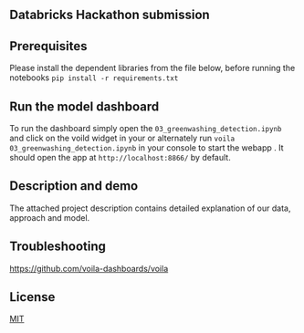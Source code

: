 ## Databricks Hackathon submission


## Prerequisites
Please install the dependent libraries from the file below, before running the notebooks 
`pip install -r requirements.txt`

## Run the model dashboard
To run the dashboard simply open the `03_greenwashing_detection.ipynb` and click on the voild widget in your 
or alternately run  `voila 03_greenwashing_detection.ipynb` in your console to start the webapp . It should open the app at `http://localhost:8866/` by default. 


## Description and demo
The attached project description contains detailed explanation of our data, approach and model. 

## Troubleshooting
https://github.com/voila-dashboards/voila 

## License
[MIT ](./LICENSE)
